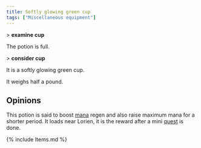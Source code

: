 ```yaml
---
title: Softly glowing green cup
tags: ["Miscellaneous equipment"]
---
```

\> **examine cup**

The potion is full.

\> **consider cup**

It is a softly glowing green cup.

It weighs half a pound.

## Opinions

This potion is said to boost [mana](mana "wikilink") regen and also
raise maximum mana for a shorter period. It loads near Lorien, it is the
reward after a mini [quest](quest "wikilink") is done.

{% include Items.md %}
